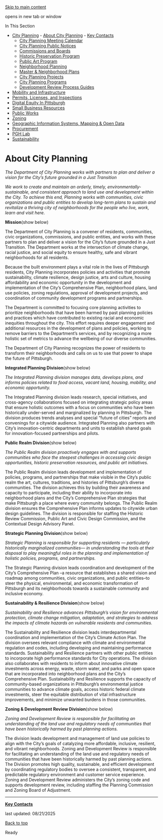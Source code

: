 [Skip to main content](https://www.pittsburghpa.gov/Business-Development/City-Planning/About-DCP#main-content)

opens in new tab or window

In This Section

- [City Planning](https://www.pittsburghpa.gov/Business-Development/City-Planning)  - [About City Planning](https://www.pittsburghpa.gov/Business-Development/City-Planning/About-DCP)    - [Key Contacts](https://www.pittsburghpa.gov/Business-Development/City-Planning/About-DCP/Key-Contacts)
  - [City Planning Meeting Calendar](https://www.pittsburghpa.gov/Business-Development/City-Planning/City-Planning-Meetings)
  - [City Planning Public Notices](https://www.pittsburghpa.gov/Business-Development/City-Planning/Public-Notices)
  - [Commissions and Boards](https://www.pittsburghpa.gov/Business-Development/City-Planning/Commissions-and-Boards)
  - [Historic Preservation Program](https://www.pittsburghpa.gov/Business-Development/City-Planning/Historic-Preservation-Program)
  - [Public Art Program](https://www.pittsburghpa.gov/Business-Development/City-Planning/Public-Art)
  - [Neighborhood Planning](https://www.pittsburghpa.gov/Business-Development/City-Planning/Neighborhood-Planning)
  - [Master & Neighborhood Plans](https://www.pittsburghpa.gov/Business-Development/City-Planning/Master-Neighborhood-Plans)
  - [City Planning Projects](https://www.pittsburghpa.gov/Business-Development/City-Planning/Projects)
  - [City Planning Programs](https://www.pittsburghpa.gov/Business-Development/City-Planning/Planning-Programs)
  - [Development Review Process Guides](https://www.pittsburghpa.gov/Business-Development/City-Planning/Process-Guides)
- [Mobility and Infrastructure](https://www.pittsburghpa.gov/Business-Development/Mobility-and-Infrastructure)
- [Permits, Licenses, and Inspections](https://www.pittsburghpa.gov/Business-Development/Permits-Licenses-and-Inspections)
- [Digital Equity In Pittsburgh](https://www.pittsburghpa.gov/Business-Development/Digital-Equity-In-Pittsburgh)
- [Small Business Resources](https://www.pittsburghpa.gov/Business-Development/Small-Business-Resources)
- [Public Works](https://www.pittsburghpa.gov/Business-Development/Public-Works)
- [Zoning](https://www.pittsburghpa.gov/Business-Development/Zoning)
- [Geographic Information Systems, Mapping & Open Data](https://www.pittsburghpa.gov/Business-Development/Geographic-Information-Systems-Mapping-Open-Data)
- [Procurement](https://www.pittsburghpa.gov/Business-Development/Procurement)
- [PGH Lab](https://www.pittsburghpa.gov/Business-Development/PGH-Lab)
- [Sustainability](https://www.pittsburghpa.gov/Business-Development/Sustainability)

# About City Planning

_The Department of City Planning works with partners to plan and deliver a vision for the City’s future grounded in a Just Transition_

_We work to create and maintain an orderly, timely, environmentally-sustainable, and consistent approach to land use and development within the City. To achieve this end, Planning works with communities, civic organizations and public entities to develop long-term plans to sustain and revitalize a thriving city of neighborhoods for the people who live, work, learn and visit here._

**Mission**(show below)

The Department of City Planning is a convener of residents, communities, civic organizations, commissions, and public entities, and works with these partners to plan and deliver a vision for the City’s future grounded in a Just Transition. The Department works at the intersection of climate change, racial justice, and social equity to ensure healthy, safe and vibrant neighborhoods for all residents.

Because the built environment plays a vital role in the lives of Pittsburgh residents, City Planning incorporates policies and activities that promote sustainability, climate resilience, design justice, arts and culture, housing affordability and economic opportunity in the development and implementation of the City’s Comprehensive Plan, neighborhood plans, land use policies, zoning regulations, approval of development projects, and coordination of community development programs and partnerships.

The Department is committed to focusing core planning activities to prioritize neighborhoods that have been harmed by past planning policies and practices which have contributed to existing racial and economic inequities throughout the city. This effort requires deeper engagement and additional resources in the development of plans and policies, working to remove barriers to the Department’s services, and by recognizing a more holistic set of metrics to advance the wellbeing of our diverse communities.

The Department of City Planning recognizes the power of residents to transform their neighborhoods and calls on us to use that power to shape the future of Pittsburgh.

**Integrated Planning Division**(show below)

_The Integrated Planning division manages data, develops plans, and informs policies related to food access, vacant land, housing, mobility, and economic opportunity._

The Integrated Planning division leads research, special initiatives, and cross-agency collaborations focused on integrating strategic policy areas that ensure holistic outcomes with a focus on communities who have been historically under-served and marginalized by planning in Pittsburgh. The division produces trends analyses and special “future of cities” reports and convenings for a citywide audience. Integrated Planning also partners with City’s innovation-centric departments and units to establish shared goals for innovation-focused partnerships and pilots.

**Public Realm Division**(show below)

_The Public Realm division proactively engages with and supports communities who face the steepest challenges in accessing civic design opportunities, historic preservation resources, and public art initiatives._

The Public Realm division leads development and implementation of policies, programs, and partnerships that make visible in the City’s public realm the art, cultures, traditions, and histories of Pittsburgh’s diverse communities. The division achieves this by building their awareness and capacity to participate, including their ability to incorporate into neighborhood plans and the City’s Comprehensive Plan strategies that make Pittsburgh a place where every community belongs. The Public Realm division ensures the Comprehensive Plan informs updates to citywide urban design guidelines. The division is responsible for staffing the Historic Review Commission, Public Art and Civic Design Commission, and the Contextual Design Advisory Panel.

**Strategic Planning Division**(show below)

_Strategic Planning is responsible for supporting residents — particularly historically marginalized communities— in understanding the tools at their disposal to play meaningful roles in the planning and implementation of holistic policies, programs, and partnerships._

The Strategic Planning division leads coordination and development of the City’s Comprehensive Plan –a resource that establishes a shared vision and roadmap among communities, civic organizations, and public entities–to steer the physical, environmental, and economic transformation of Pittsburgh and its neighborhoods towards a sustainable community and inclusive economy.

**Sustainability & Resilience Division**(show below)

_Sustainability and Resilience advances Pittsburgh’s vision for environmental protection, climate change mitigation, adaptation, and strategies to address the impacts of climate hazards on vulnerable residents and communities._

The Sustainability and Resilience division leads interdepartmental coordination and implementation of the City’s Climate Action Plan. The division oversees relevant compliance with climate and environmental regulation and codes, including developing and maintaining performance standards. Sustainability and Resilience partners with other public entities to incorporate high performance standards for City operations. The division also collaborates with residents to inform about innovative climate investments across energy, waste, storm water, and parks and open space that are incorporated into neighborhood plans and the City’s Comprehensive Plan. Sustainability and Resilience supports the capacity of community-based organizations in Pittsburgh’s environmental justice communities to advance climate goals, access historic federal climate investments, steer the equitable distribution of vital infrastructure improvements, and minimize unwanted burdens in those communities.

**Zoning & Development Review Division**(show below)

_Zoning and Development Review is responsible for facilitating an understanding of the land use and regulatory needs of communities that have been historically harmed by past planning actions._

The division leads development and management of land use policies to align with the City’s goals of catalyzing more affordable, inclusive, resilient, and vibrant neighborhoods. Zoning and Development Review is responsible for facilitating an understanding of the land use and regulatory needs of communities that have been historically harmed by past planning actions. The Division promotes high quality, sustainable, and efficient development by coordinating regulatory bodies to oversee a consistent, transparent, and predictable regulatory environment and customer service experience. Zoning and Development Review administers the City’s zoning code and supports development review, including staffing the Planning Commission and Zoning Board of Adjustment.

* * *

[**Key Contacts**](https://www.pittsburghpa.gov/Business-Development/City-Planning/About-DCP/Key-Contacts)

last updated: 08/21/2025

[Back to top](https://www.pittsburghpa.gov/Business-Development/City-Planning/About-DCP#body-top)

Ready
